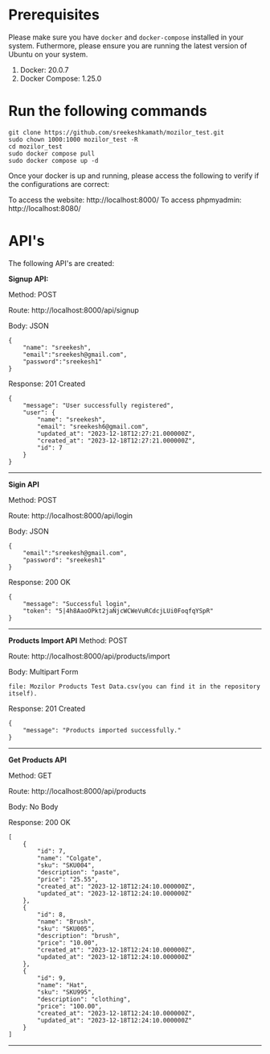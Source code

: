
# Prerequisites

Please make sure you have `docker` and `docker-compose` installed in your system. Futhermore, please ensure you are running the latest version of Ubuntu on your system.
1) Docker: 20.0.7
2) Docker Compose: 1.25.0

# Run the following commands

```
git clone https://github.com/sreekeshkamath/mozilor_test.git
sudo chown 1000:1000 mozilor_test -R
cd mozilor_test
sudo docker compose pull
sudo docker compose up -d
```
Once your docker is up and running, please access the following to verify if the configurations are correct:

To access the website: http://localhost:8000/
To access phpmyadmin: http://localhost:8080/

# API's

The following API's are created:

**Signup API:** 

Method: POST

Route: http://localhost:8000/api/signup

Body: JSON

```
{
	"name": "sreekesh",
	"email":"sreekesh@gmail.com",
	"password":"sreekesh1"
}
```
Response: 201 Created
```
{
	"message": "User successfully registered",
	"user": {
		"name": "sreekesh",
		"email": "sreekesh6@gmail.com",
		"updated_at": "2023-12-18T12:27:21.000000Z",
		"created_at": "2023-12-18T12:27:21.000000Z",
		"id": 7
	}
}
```

***

**Sigin API**

Method: POST

Route: http://localhost:8000/api/login

Body: JSON

```
{
	"email":"sreekesh@gmail.com",
	"password": "sreekesh1"
}
```
Response: 200 OK
```
{
	"message": "Successful login",
	"token": "5|4h8AaoOPkt2jaNjcWCWeVuRCdcjLUi0FoqfqYSpR"
}
```

***

**Products Import API**
Method: POST

Route: http://localhost:8000/api/products/import

Body: Multipart Form

```
file: Mozilor Products Test Data.csv(you can find it in the repository itself).
```
Response: 201 Created
```
{
	"message": "Products imported successfully."
}
```
***
**Get Products API**

Method: GET

Route: http://localhost:8000/api/products

Body: No Body

Response: 200 OK

```
[
	{
		"id": 7,
		"name": "Colgate",
		"sku": "SKU004",
		"description": "paste",
		"price": "25.55",
		"created_at": "2023-12-18T12:24:10.000000Z",
		"updated_at": "2023-12-18T12:24:10.000000Z"
	},
	{
		"id": 8,
		"name": "Brush",
		"sku": "SKU005",
		"description": "brush",
		"price": "10.00",
		"created_at": "2023-12-18T12:24:10.000000Z",
		"updated_at": "2023-12-18T12:24:10.000000Z"
	},
	{
		"id": 9,
		"name": "Hat",
		"sku": "SKU995",
		"description": "clothing",
		"price": "100.00",
		"created_at": "2023-12-18T12:24:10.000000Z",
		"updated_at": "2023-12-18T12:24:10.000000Z"
	}
]
```
***